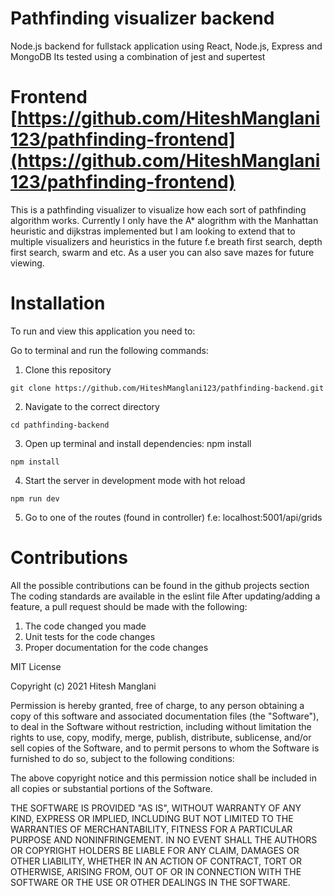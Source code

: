 # Pathfinding visualizer backend
Node.js backend for fullstack application using React, Node.js, Express and MongoDB
Its tested using a combination of jest and supertest

# Frontend [https://github.com/HiteshManglani123/pathfinding-frontend](https://github.com/HiteshManglani123/pathfinding-frontend)


This is a pathfinding visualizer to visualize how each sort of pathfinding algorithm works. Currently I only have the A* alogrithm with the Manhattan heuristic and dijkstras implemented but I am looking to extend that to multiple visualizers and heuristics in the future f.e breath first search, depth first search, swarm and etc. As a user you can also save mazes for future viewing.

# Installation

To run and view this application you need to:

Go to terminal and run the following commands:

1. Clone this repository
```
git clone https://github.com/HiteshManglani123/pathfinding-backend.git
```
2. Navigate to the correct directory
```
cd pathfinding-backend
```
3. Open up terminal and install dependencies: npm install
```
npm install
```
4. Start the server in development mode with hot reload
```
npm run dev
```
5. Go to one of the routes (found in controller) f.e: localhost:5001/api/grids


# Contributions
All the possible contributions can be found in the github projects section
The coding standards are available in the eslint file
After updating/adding a feature, a pull request should be made with the following:
1. The code changed you made
2. Unit tests for the code changes
3. Proper documentation for the code changes


MIT License

Copyright (c) 2021 Hitesh Manglani

Permission is hereby granted, free of charge, to any person obtaining a copy
of this software and associated documentation files (the "Software"), to deal
in the Software without restriction, including without limitation the rights
to use, copy, modify, merge, publish, distribute, sublicense, and/or sell
copies of the Software, and to permit persons to whom the Software is
furnished to do so, subject to the following conditions:

The above copyright notice and this permission notice shall be included in all
copies or substantial portions of the Software.

THE SOFTWARE IS PROVIDED "AS IS", WITHOUT WARRANTY OF ANY KIND, EXPRESS OR
IMPLIED, INCLUDING BUT NOT LIMITED TO THE WARRANTIES OF MERCHANTABILITY,
FITNESS FOR A PARTICULAR PURPOSE AND NONINFRINGEMENT. IN NO EVENT SHALL THE
AUTHORS OR COPYRIGHT HOLDERS BE LIABLE FOR ANY CLAIM, DAMAGES OR OTHER
LIABILITY, WHETHER IN AN ACTION OF CONTRACT, TORT OR OTHERWISE, ARISING FROM,
OUT OF OR IN CONNECTION WITH THE SOFTWARE OR THE USE OR OTHER DEALINGS IN THE
SOFTWARE.
